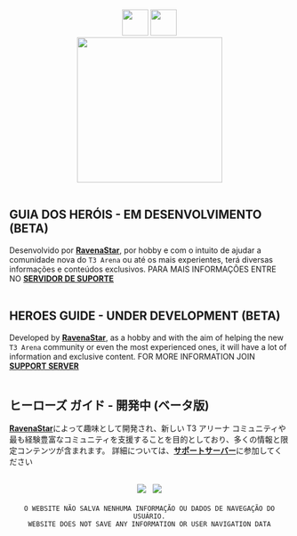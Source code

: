 <p align="center" style="margin: -1px;">
  <img style="margin: -16px;
    margin-top: 24px;
    margin-left: auto;
    margin-right: auto;
    width: 47px;" src="https://tts-ravena.pages.dev/guide/language/br.png">
  <img style="margin: -16px;
    margin-top: 24px;
    margin-left: auto;
    margin-right: auto;
    width: 47px;" src="https://tts-ravena.pages.dev/guide/language/en.png">
<br>
<img src="https://tts-ravena.pages.dev/img/t3icon-2.png" style="width: 261px;">
</br></br>
</p>

<p align="center">
<h2 id="guia-em-desenvolvimento-beta">GUIA DOS HERÓIS - EM DESENVOLVIMENTO (BETA)</h2>
<p>Desenvolvido por <strong><a href="https://github.com/ravenastar-js">RavenaStar</a></strong>, por hobby e com o intuito de ajudar a comunidade nova do <code>T3 Arena</code> ou até os mais experientes, terá diversas informações e conteúdos exclusivos. PARA MAIS INFORMAÇÕES ENTRE NO <strong><a href="https://discord.gg/wBZvfE9Wjk">SERVIDOR DE SUPORTE</a></strong>
<br><br>
<h2 id="guide-under-development-beta">HEROES GUIDE - UNDER DEVELOPMENT (BETA)</h2>
<p>Developed by <strong><a href="https://github.com/ravenastar-js">RavenaStar</a></strong>, as a hobby and with the aim of helping the new <code>T3 Arena</code> community or even the most experienced ones, it will have a lot of information and exclusive content. FOR MORE INFORMATION JOIN <strong><a href="https://discord.gg/wBZvfE9Wjk">SUPPORT SERVER</a></strong>
<br><br>
<h2 id="guide-under-development-beta-jp">ヒーローズ ガイド - 開発中 (ベータ版)</h2>
<p><strong><a href="https://github.com/ravenastar-js">RavenaStar</a></strong>によって趣味として開発され、新しい T3 アリーナ コミュニティや最も経験豊富なコミュニティを支援することを目的としており、多くの情報と限定コンテンツが含まれます。 詳細については、<strong><a href="https://discord.gg/wBZvfE9Wjk">サポートサーバー</a></strong>に参加してください
<br><br>
</p>
<p align="center">
<a href="https://github.com/ravenastar-js/T3-Arena" id="img-1"><img src="https://img.shields.io/badge/-GITHUB-d61d4e?style=flat-square&labelColor=fb2c65&logo=github&logoColor=ffffff&link=https://github.com/ravenastar-js/T3-Arena"/></a>ﾠ<a href="https://discord.gg/wBZvfE9Wjk" id="img-2"><img src="https://img.shields.io/badge/-DISCORD-d61d4e?style=flat-square&labelColor=fb2c65&logo=discord&logoColor=ffffff&link=https://t3arena.xd.com"/></a>
<br><br>
<code id="code-1">O WEBSITE NÃO SALVA NENHUMA INFORMAÇÃO OU DADOS DE NAVEGAÇÃO DO USUÁRIO.</code>
<br>
<code id="code-2">WEBSITE DOES NOT SAVE ANY INFORMATION OR USER NAVIGATION DATA</code>
</p>

